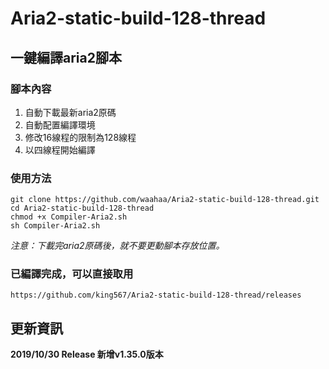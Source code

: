 # Aria2-static-build-128-thread

## 一鍵編譯aria2腳本

### 腳本內容

1. 自動下載最新aria2原碼
2. 自動配置編譯環境
3. 修改16線程的限制為128線程
4. 以四線程開始編譯

### 使用方法

	git clone https://github.com/waahaa/Aria2-static-build-128-thread.git
	cd Aria2-static-build-128-thread
	chmod +x Compiler-Aria2.sh
	sh Compiler-Aria2.sh

*注意：下載完aria2原碼後，就不要更動腳本存放位置。*

### 已編譯完成，可以直接取用

	https://github.com/king567/Aria2-static-build-128-thread/releases

## 更新資訊

 **2019/10/30 Release 新增v1.35.0版本**
